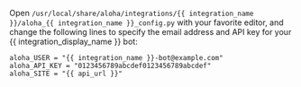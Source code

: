 Open `/usr/local/share/aloha/integrations/{{ integration_name }}/aloha_{{ integration_name }}_config.py`
with your favorite editor, and change the following lines to specify the
email address and API key for your {{ integration_display_name }} bot:

```
aloha_USER = "{{ integration_name }}-bot@example.com"
aloha_API_KEY = "0123456789abcdef0123456789abcdef"
aloha_SITE = "{{ api_url }}"
```
